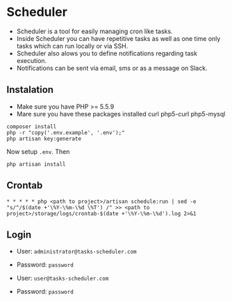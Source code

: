 # Scheduler

- Scheduler is a tool for easily managing cron like tasks.
- Inside Scheduler you can have repetitive tasks as well as one time only tasks which can run locally or via SSH.
- Scheduler also alows you to define notifications regarding task execution.
- Notifications can be sent via email, sms or as a message on Slack.

## Instalation

- Make sure you have PHP >= 5.5.9
- Mare sure you have these packages installed curl php5-curl  php5-mysql

```
composer install
php -r "copy('.env.example', '.env');"
php artisan key:generate
```
Now setup ``.env``. Then
```
php artisan install
```

## Crontab
``* * * * * php <path to project>/artisan schedule:run | sed -e "s/^/$(date +'\%Y-\%m-\%d \%T') /" >> <path to project>/storage/logs/crontab-$(date +'\%Y-\%m-\%d').log 2>&1``

## Login

- User: ``administrator@tasks-scheduler.com``
- Password: ``password``

- User: ``user@tasks-scheduler.com``
- Password: ``password``
